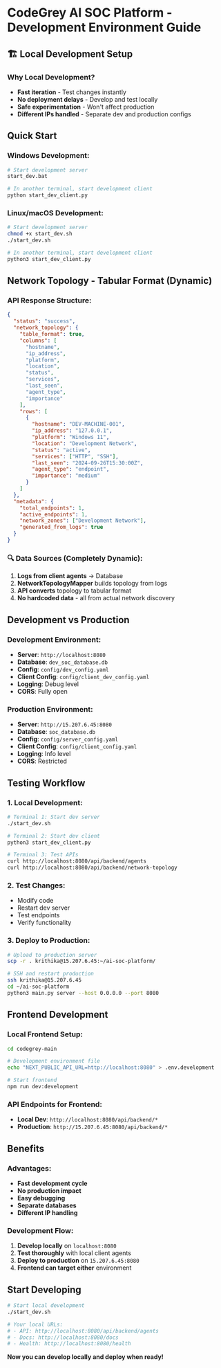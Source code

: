# CodeGrey AI SOC Platform - Development Environment Guide

## 🏗️ Local Development Setup

###  Why Local Development?

- **Fast iteration** - Test changes instantly
- **No deployment delays** - Develop and test locally
- **Safe experimentation** - Won't affect production
- **Different IPs handled** - Separate dev and production configs

##  Quick Start

### Windows Development:
```bash
# Start development server
start_dev.bat

# In another terminal, start development client
python start_dev_client.py
```

### Linux/macOS Development:
```bash
# Start development server
chmod +x start_dev.sh
./start_dev.sh

# In another terminal, start development client  
python3 start_dev_client.py
```

##  Network Topology - Tabular Format (Dynamic)

### API Response Structure:
```json
{
  "status": "success",
  "network_topology": {
    "table_format": true,
    "columns": [
      "hostname",
      "ip_address", 
      "platform",
      "location", 
      "status",
      "services",
      "last_seen",
      "agent_type",
      "importance"
    ],
    "rows": [
      {
        "hostname": "DEV-MACHINE-001",
        "ip_address": "127.0.0.1",
        "platform": "Windows 11",
        "location": "Development Network",
        "status": "active",
        "services": ["HTTP", "SSH"],
        "last_seen": "2024-09-26T15:30:00Z",
        "agent_type": "endpoint",
        "importance": "medium"
      }
    ]
  },
  "metadata": {
    "total_endpoints": 1,
    "active_endpoints": 1,
    "network_zones": ["Development Network"],
    "generated_from_logs": true
  }
}
```

### 🔍 Data Sources (Completely Dynamic):

1. **Logs from client agents** -> Database
2. **NetworkTopologyMapper** builds topology from logs
3. **API converts** topology to tabular format
4. **No hardcoded data** - all from actual network discovery

##  Development vs Production

### Development Environment:
- **Server**: `http://localhost:8080`
- **Database**: `dev_soc_database.db`
- **Config**: `config/dev_config.yaml`
- **Client Config**: `config/client_dev_config.yaml`
- **Logging**: Debug level
- **CORS**: Fully open

### Production Environment:
- **Server**: `http://15.207.6.45:8080`
- **Database**: `soc_database.db`
- **Config**: `config/server_config.yaml`
- **Client Config**: `config/client_config.yaml`
- **Logging**: Info level
- **CORS**: Restricted

##  Testing Workflow

### 1. Local Development:
```bash
# Terminal 1: Start dev server
./start_dev.sh

# Terminal 2: Start dev client
python3 start_dev_client.py

# Terminal 3: Test APIs
curl http://localhost:8080/api/backend/agents
curl http://localhost:8080/api/backend/network-topology
```

### 2. Test Changes:
- Modify code
- Restart dev server
- Test endpoints
- Verify functionality

### 3. Deploy to Production:
```bash
# Upload to production server
scp -r . krithika@15.207.6.45:~/ai-soc-platform/

# SSH and restart production
ssh krithika@15.207.6.45
cd ~/ai-soc-platform
python3 main.py server --host 0.0.0.0 --port 8080
```

##  Frontend Development

### Local Frontend Setup:
```bash
cd codegrey-main

# Development environment file
echo "NEXT_PUBLIC_API_URL=http://localhost:8080" > .env.development

# Start frontend
npm run dev:development
```

### API Endpoints for Frontend:
- **Local Dev**: `http://localhost:8080/api/backend/*`
- **Production**: `http://15.207.6.45:8080/api/backend/*`

##  Benefits

###  Advantages:
- **Fast development cycle**
- **No production impact**
- **Easy debugging**
- **Separate databases**
- **Different IP handling**

###  Development Flow:
1. **Develop locally** on `localhost:8080`
2. **Test thoroughly** with local client agents
3. **Deploy to production** on `15.207.6.45:8080`
4. **Frontend can target either** environment

##  Start Developing

```bash
# Start local development
./start_dev.sh

# Your local URLs:
# - API: http://localhost:8080/api/backend/agents
# - Docs: http://localhost:8080/docs
# - Health: http://localhost:8080/health
```

**Now you can develop locally and deploy when ready!**

